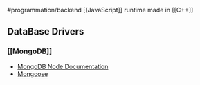 #programmation/backend 
[[JavaScript]] runtime made in [[C++]]

## DataBase Drivers
### [[MongoDB]]
- [MongoDB Node Documentation](https://www.mongodb.com/docs/drivers/node/current/)
- [Mongoose]( https://mongoosejs.com/docs/)